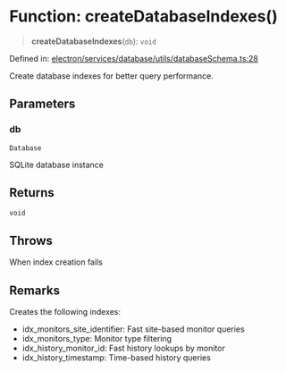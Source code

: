# Function: createDatabaseIndexes()

> **createDatabaseIndexes**(`db`): `void`

Defined in: [electron/services/database/utils/databaseSchema.ts:28](https://github.com/Nick2bad4u/Uptime-Watcher/blob/dca5483e793478722cd3e6e125cafcec5fc771f0/electron/services/database/utils/databaseSchema.ts#L28)

Create database indexes for better query performance.

## Parameters

### db

`Database`

SQLite database instance

## Returns

`void`

## Throws

When index creation fails

## Remarks

Creates the following indexes:
- idx_monitors_site_identifier: Fast site-based monitor queries
- idx_monitors_type: Monitor type filtering
- idx_history_monitor_id: Fast history lookups by monitor
- idx_history_timestamp: Time-based history queries

